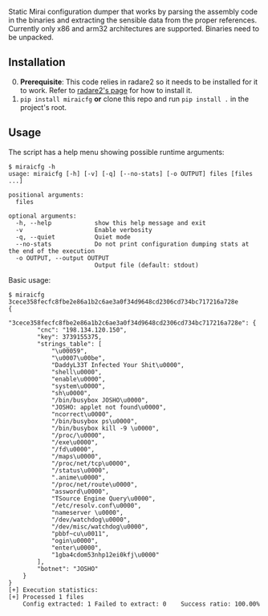 Static Mirai configuration dumper that works by parsing the assembly code in the binaries and extracting the sensible data from the proper references. Currently only x86 and arm32 architectures are supported. Binaries need to be unpacked.

## Installation

0. **Prerequisite**: This code relies in radare2 so it needs to be installed for it to work. Refer to [radare2's page](https://github.com/radareorg/radare2) for how to install it.
1. `pip install miraicfg` **or** clone this repo and run `pip install .` in the project's root.

## Usage

The script has a help menu showing possible runtime arguments:
```
$ miraicfg -h
usage: miraicfg [-h] [-v] [-q] [--no-stats] [-o OUTPUT] files [files ...]

positional arguments:
  files

optional arguments:
  -h, --help            show this help message and exit
  -v                    Enable verbosity
  -q, --quiet           Quiet mode
  --no-stats            Do not print configuration dumping stats at the end of the execution
  -o OUTPUT, --output OUTPUT
                        Output file (default: stdout)
```

Basic usage:
```
$ miraicfg 3cece358fecfc8fbe2e86a1b2c6ae3a0f34d9648cd2306cd734bc717216a728e 
{
    "3cece358fecfc8fbe2e86a1b2c6ae3a0f34d9648cd2306cd734bc717216a728e": {
        "cnc": "198.134.120.150",
        "key": 3739155375,
        "strings_table": [
            "\u00059",
            "\u0007\u00be",
            "DaddyL33T Infected Your Shit\u0000",
            "shell\u0000",
            "enable\u0000",
            "system\u0000",
            "sh\u0000",
            "/bin/busybox JOSHO\u0000",
            "JOSHO: applet not found\u0000",
            "ncorrect\u0000",
            "/bin/busybox ps\u0000",
            "/bin/busybox kill -9 \u0000",
            "/proc/\u0000",
            "/exe\u0000",
            "/fd\u0000",
            "/maps\u0000",
            "/proc/net/tcp\u0000",
            "/status\u0000",
            ".anime\u0000",
            "/proc/net/route\u0000",
            "assword\u0000",
            "TSource Engine Query\u0000",
            "/etc/resolv.conf\u0000",
            "nameserver \u0000",
            "/dev/watchdog\u0000",
            "/dev/misc/watchdog\u0000",
            "pbbf~cu\u0011",
            "ogin\u0000",
            "enter\u0000",
            "1gba4cdom53nhp12ei0kfj\u0000"
        ],
        "botnet": "JOSHO"
    }
}
[+] Execution statistics:
[+] Processed 1 files
	Config extracted: 1	Failed to extract: 0	Success ratio: 100.00%
```